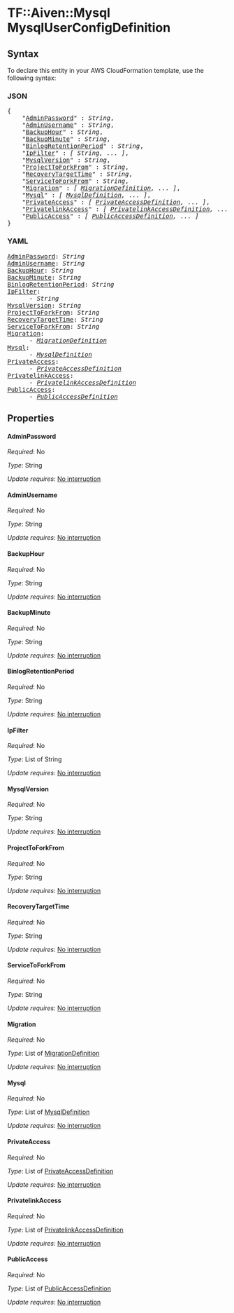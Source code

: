 # TF::Aiven::Mysql MysqlUserConfigDefinition

## Syntax

To declare this entity in your AWS CloudFormation template, use the following syntax:

### JSON

<pre>
{
    "<a href="#adminpassword" title="AdminPassword">AdminPassword</a>" : <i>String</i>,
    "<a href="#adminusername" title="AdminUsername">AdminUsername</a>" : <i>String</i>,
    "<a href="#backuphour" title="BackupHour">BackupHour</a>" : <i>String</i>,
    "<a href="#backupminute" title="BackupMinute">BackupMinute</a>" : <i>String</i>,
    "<a href="#binlogretentionperiod" title="BinlogRetentionPeriod">BinlogRetentionPeriod</a>" : <i>String</i>,
    "<a href="#ipfilter" title="IpFilter">IpFilter</a>" : <i>[ String, ... ]</i>,
    "<a href="#mysqlversion" title="MysqlVersion">MysqlVersion</a>" : <i>String</i>,
    "<a href="#projecttoforkfrom" title="ProjectToForkFrom">ProjectToForkFrom</a>" : <i>String</i>,
    "<a href="#recoverytargettime" title="RecoveryTargetTime">RecoveryTargetTime</a>" : <i>String</i>,
    "<a href="#servicetoforkfrom" title="ServiceToForkFrom">ServiceToForkFrom</a>" : <i>String</i>,
    "<a href="#migration" title="Migration">Migration</a>" : <i>[ <a href="migrationdefinition.md">MigrationDefinition</a>, ... ]</i>,
    "<a href="#mysql" title="Mysql">Mysql</a>" : <i>[ <a href="mysqldefinition.md">MysqlDefinition</a>, ... ]</i>,
    "<a href="#privateaccess" title="PrivateAccess">PrivateAccess</a>" : <i>[ <a href="privateaccessdefinition.md">PrivateAccessDefinition</a>, ... ]</i>,
    "<a href="#privatelinkaccess" title="PrivatelinkAccess">PrivatelinkAccess</a>" : <i>[ <a href="privatelinkaccessdefinition.md">PrivatelinkAccessDefinition</a>, ... ]</i>,
    "<a href="#publicaccess" title="PublicAccess">PublicAccess</a>" : <i>[ <a href="publicaccessdefinition.md">PublicAccessDefinition</a>, ... ]</i>
}
</pre>

### YAML

<pre>
<a href="#adminpassword" title="AdminPassword">AdminPassword</a>: <i>String</i>
<a href="#adminusername" title="AdminUsername">AdminUsername</a>: <i>String</i>
<a href="#backuphour" title="BackupHour">BackupHour</a>: <i>String</i>
<a href="#backupminute" title="BackupMinute">BackupMinute</a>: <i>String</i>
<a href="#binlogretentionperiod" title="BinlogRetentionPeriod">BinlogRetentionPeriod</a>: <i>String</i>
<a href="#ipfilter" title="IpFilter">IpFilter</a>: <i>
      - String</i>
<a href="#mysqlversion" title="MysqlVersion">MysqlVersion</a>: <i>String</i>
<a href="#projecttoforkfrom" title="ProjectToForkFrom">ProjectToForkFrom</a>: <i>String</i>
<a href="#recoverytargettime" title="RecoveryTargetTime">RecoveryTargetTime</a>: <i>String</i>
<a href="#servicetoforkfrom" title="ServiceToForkFrom">ServiceToForkFrom</a>: <i>String</i>
<a href="#migration" title="Migration">Migration</a>: <i>
      - <a href="migrationdefinition.md">MigrationDefinition</a></i>
<a href="#mysql" title="Mysql">Mysql</a>: <i>
      - <a href="mysqldefinition.md">MysqlDefinition</a></i>
<a href="#privateaccess" title="PrivateAccess">PrivateAccess</a>: <i>
      - <a href="privateaccessdefinition.md">PrivateAccessDefinition</a></i>
<a href="#privatelinkaccess" title="PrivatelinkAccess">PrivatelinkAccess</a>: <i>
      - <a href="privatelinkaccessdefinition.md">PrivatelinkAccessDefinition</a></i>
<a href="#publicaccess" title="PublicAccess">PublicAccess</a>: <i>
      - <a href="publicaccessdefinition.md">PublicAccessDefinition</a></i>
</pre>

## Properties

#### AdminPassword

_Required_: No

_Type_: String

_Update requires_: [No interruption](https://docs.aws.amazon.com/AWSCloudFormation/latest/UserGuide/using-cfn-updating-stacks-update-behaviors.html#update-no-interrupt)

#### AdminUsername

_Required_: No

_Type_: String

_Update requires_: [No interruption](https://docs.aws.amazon.com/AWSCloudFormation/latest/UserGuide/using-cfn-updating-stacks-update-behaviors.html#update-no-interrupt)

#### BackupHour

_Required_: No

_Type_: String

_Update requires_: [No interruption](https://docs.aws.amazon.com/AWSCloudFormation/latest/UserGuide/using-cfn-updating-stacks-update-behaviors.html#update-no-interrupt)

#### BackupMinute

_Required_: No

_Type_: String

_Update requires_: [No interruption](https://docs.aws.amazon.com/AWSCloudFormation/latest/UserGuide/using-cfn-updating-stacks-update-behaviors.html#update-no-interrupt)

#### BinlogRetentionPeriod

_Required_: No

_Type_: String

_Update requires_: [No interruption](https://docs.aws.amazon.com/AWSCloudFormation/latest/UserGuide/using-cfn-updating-stacks-update-behaviors.html#update-no-interrupt)

#### IpFilter

_Required_: No

_Type_: List of String

_Update requires_: [No interruption](https://docs.aws.amazon.com/AWSCloudFormation/latest/UserGuide/using-cfn-updating-stacks-update-behaviors.html#update-no-interrupt)

#### MysqlVersion

_Required_: No

_Type_: String

_Update requires_: [No interruption](https://docs.aws.amazon.com/AWSCloudFormation/latest/UserGuide/using-cfn-updating-stacks-update-behaviors.html#update-no-interrupt)

#### ProjectToForkFrom

_Required_: No

_Type_: String

_Update requires_: [No interruption](https://docs.aws.amazon.com/AWSCloudFormation/latest/UserGuide/using-cfn-updating-stacks-update-behaviors.html#update-no-interrupt)

#### RecoveryTargetTime

_Required_: No

_Type_: String

_Update requires_: [No interruption](https://docs.aws.amazon.com/AWSCloudFormation/latest/UserGuide/using-cfn-updating-stacks-update-behaviors.html#update-no-interrupt)

#### ServiceToForkFrom

_Required_: No

_Type_: String

_Update requires_: [No interruption](https://docs.aws.amazon.com/AWSCloudFormation/latest/UserGuide/using-cfn-updating-stacks-update-behaviors.html#update-no-interrupt)

#### Migration

_Required_: No

_Type_: List of <a href="migrationdefinition.md">MigrationDefinition</a>

_Update requires_: [No interruption](https://docs.aws.amazon.com/AWSCloudFormation/latest/UserGuide/using-cfn-updating-stacks-update-behaviors.html#update-no-interrupt)

#### Mysql

_Required_: No

_Type_: List of <a href="mysqldefinition.md">MysqlDefinition</a>

_Update requires_: [No interruption](https://docs.aws.amazon.com/AWSCloudFormation/latest/UserGuide/using-cfn-updating-stacks-update-behaviors.html#update-no-interrupt)

#### PrivateAccess

_Required_: No

_Type_: List of <a href="privateaccessdefinition.md">PrivateAccessDefinition</a>

_Update requires_: [No interruption](https://docs.aws.amazon.com/AWSCloudFormation/latest/UserGuide/using-cfn-updating-stacks-update-behaviors.html#update-no-interrupt)

#### PrivatelinkAccess

_Required_: No

_Type_: List of <a href="privatelinkaccessdefinition.md">PrivatelinkAccessDefinition</a>

_Update requires_: [No interruption](https://docs.aws.amazon.com/AWSCloudFormation/latest/UserGuide/using-cfn-updating-stacks-update-behaviors.html#update-no-interrupt)

#### PublicAccess

_Required_: No

_Type_: List of <a href="publicaccessdefinition.md">PublicAccessDefinition</a>

_Update requires_: [No interruption](https://docs.aws.amazon.com/AWSCloudFormation/latest/UserGuide/using-cfn-updating-stacks-update-behaviors.html#update-no-interrupt)

